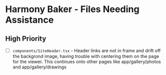# Harmony Baker - Files Needing Assistance

## High Priority
- [ ] `components/SiteHeader.tsx` - Header links are not in frame and drift off the backgrond image, having trouble with centering them on the page for the viewer. This continues onto other pages like app/gallery/photos and app/gallery/drawings